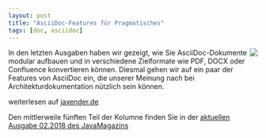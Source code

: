 ```yaml
---
layout: post
title: "AsciiDoc-Features für Pragmatisches"
tags: [doc, asciidoc]
---
```


<img src="https://jaxenter.de/wp-content/uploads/2017/10/HHGDC.png" style="float: right; max-width:100%;" />

In den letzten Ausgaben haben wir gezeigt, wie Sie AsciiDoc-Dokumente modular aufbauen und in verschiedene Zielformate wie PDF, DOCX oder Confluence konvertieren können. Diesmal gehen wir auf ein paar der Features von AsciiDoc ein, die unserer Meinung nach bei Architekturdokumentation nützlich sein können.

weiterlesen auf [jaxender.de](https://jaxenter.de/docs-as-code-66027)

Den mittlerweile fünften Teil der Kolumne finden Sie in der [aktuellen Ausgabe 02.2018 des JavaMagazins](https://jaxenter.de/magazine/java-magazin/)
